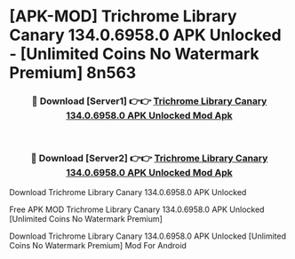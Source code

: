 # [APK-MOD] Trichrome Library Canary 134.0.6958.0 APK Unlocked - [Unlimited Coins No Watermark Premium] 8n563



<div align="center">
<h3>🔴 Download [Server1] 👉👉 <a href="https://momento.my/?title=Trichrome_Library_Canary_134.0.6958.0_APK_Unlocked">Trichrome Library Canary 134.0.6958.0 APK Unlocked Mod Apk</a></h3><br>

<h3>🔴 Download [Server2] 👉👉 <a href="https://momento.my/?title=Trichrome_Library_Canary_134.0.6958.0_APK_Unlocked">Trichrome Library Canary 134.0.6958.0 APK Unlocked Mod Apk</a></h3>
</div>



Download Trichrome Library Canary 134.0.6958.0 APK Unlocked 

Free APK MOD Trichrome Library Canary 134.0.6958.0 APK Unlocked [Unlimited Coins No Watermark Premium]

Download Trichrome Library Canary 134.0.6958.0 APK Unlocked [Unlimited Coins No Watermark Premium] Mod For Android
